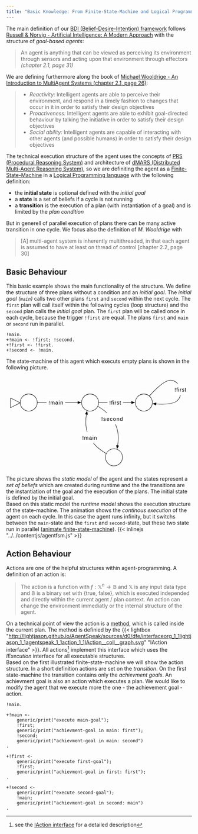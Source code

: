 ```yaml
---
title: "Basic Knowledge: From Finite-State-Machine and Logical Programming to an Agent"
---
```


The main definition of our [BDI (Belief-Desire-Intention) framework](https://en.wikipedia.org/wiki/Belief%E2%80%93desire%E2%80%93intention_software_model) follows [Russell & Norvig - Artificial Intelligence: A Modern Approach](http://aima.cs.berkeley.edu/) with the structure of _goal-based agents_:

> An agent is anything that can be viewed as perceiving its environment through sensors and acting upon that environment through effectors _(chapter 2.1, page 31)_

We are defining furthermore along the book of [Michael Wooldrige - An Introduction to MultiAgent Systems (chapter 2.1, page 26)](http://www.cs.ox.ac.uk/people/michael.wooldridge/pubs/imas/IMAS2e.html):

> * _Reactivity:_ Intelligent agents are able to perceive their environment, and respond in a timely fashion to changes that occur in it in order to satisfy their design objectives
> * _Proactiveness:_ Intelligent agents are able to exhibit goal-directed behaviour by talking the initiative in order to satisfy their design objectives
> * _Social ability:_ Intelligent agents are capable of interacting with other agents (and possible humans) in order to satisfy their design objectives

The technical execution structure of the agent uses the concepts of [PRS (Procedural Reasoning System)](https://en.wikipedia.org/wiki/Procedural_reasoning_system) and architecture of [dMARS (Distributed Multi-Agent Reasoning System)](https://en.wikipedia.org/wiki/Distributed_multi-agent_reasoning_system), so we are definiting the agent as a [Finite-State-Machine](../basic-finitestatemachine) in a [Logical Programming language](../basic-logicalprogramming) with the following definition:

* the __initial state__ is optional defined with the _initial goal_
* a __state__ is a set of beliefs if a cycle is not running
* a __transition__ is the execution of a plan (with instantiation of a goal) and is limited by the _plan condition_

But in generell of parallel execution of plans there can be many active transition in one cycle. We focus also the definition of _M. Wooldrige_ with 

> [A] multi-agent system is inherently multithreaded, in that each agent is assumed to have at least on thread of control [chapter 2.2, page 30]



## Basic Behaviour

This basic example shows the main functionality of the structure. We define the structure of three plans without a condition and an _initial goal_. The _initial goal (```main```)_ calls two other plans ```first``` and ```second``` within the next cycle. The ```first``` plan will call itself within the following cycles (loop structure) and the ```second``` plan calls the _initial goal_ plan.  The ```first``` plan will be called once in each cycle, because the trigger ```!first``` are equal. The plans ```first``` and ```main``` or ```second``` run in parallel.
 
<pre><code class="language-lightjason">!main.
+!main <- !first; !second.
+!first <- !first.
+!second <- !main.
</code></pre>

The state-machine of this agent which executs empty plans is shown in the following picture.

<a name="agentfsm"></a><svg id="fsmstart" xmlns="http://www.w3.org/2000/svg" xmlns:xl="http://www.w3.org/1999/xlink" xmlns:dc="http://purl.org/dc/elements/1.1/" version="1.1" viewBox="71 51 490 248" width="490pt" height="248pt"><style>@keyframes colorchange { 0%{ fill: white; } 50%{ fill: blue; } 100%{ fill: white; } } #init { animation: colorchange 1.5s 1 paused; fill: white; } #main { animation: colorchange 3s infinite 3s paused; } #first, #second { animation: colorchange 3s infinite 4.5s paused; } tspan { font-family: sans-serif; fill: black; }</style><defs><marker orient="auto" overflow="visible" markerUnits="strokeWidth" id="FilledArrow_Marker" viewBox="-1 -4 10 8" markerWidth="10" markerHeight="8" color="black"><g><path d="M 8 0 L 0 -3 L 0 3 Z" fill="currentColor" stroke="currentColor" stroke-width="1"/></g></marker><marker orient="auto" overflow="visible" markerUnits="strokeWidth" id="FilledArrow_Marker_2" viewBox="-9 -4 10 8" markerWidth="10" markerHeight="8" color="black"><g><path d="M -8 0 L 0 3 L 0 -3 Z" fill="currentColor" stroke="currentColor" stroke-width="1"/></g></marker></defs><g stroke="none" stroke-opacity="1" stroke-dasharray="none" fill="none" fill-opacity="1"><g><circle class="state" id="init" cx="130.5" cy="121.5" r="22.500036" /><circle cx="130.5" cy="121.5" r="22.500036" stroke="black" stroke-linecap="round" stroke-linejoin="round" stroke-width="1"/><path d="M 82.5 109.5 L 108 122.25 L 82.5 135 Z" fill="white"/><path d="M 82.5 109.5 L 108 122.25 L 82.5 135 Z" stroke="black" stroke-linecap="round" stroke-linejoin="round" stroke-width="1"/><circle class="state" id="main" cx="292.5" cy="121.5" r="22.500036" /><circle cx="292.5" cy="121.5" r="22.500036" stroke="black" stroke-linecap="round" stroke-linejoin="round" stroke-width="1"/><circle class="state" id="first" cx="434.3764" cy="121.5" r="22.500036" /><circle cx="434.3764" cy="121.5" r="22.500036" stroke="black" stroke-linecap="round" stroke-linejoin="round" stroke-width="1"/><circle class="state" id="second" cx="355.5" cy="265.5" r="22.500036" /><circle cx="355.5" cy="265.5" r="22.500036" stroke="black" stroke-linecap="round" stroke-linejoin="round" stroke-width="1"/><line x1="153.00001" y1="121.5" x2="260.09999" y2="121.5" marker-end="url(#FilledArrow_Marker)" stroke="black" stroke-linecap="round" stroke-linejoin="round" stroke-width="1"/><line x1="315.00001" y1="121.5" x2="401.9764" y2="121.5" marker-end="url(#FilledArrow_Marker)" stroke="black" stroke-linecap="round" stroke-linejoin="round" stroke-width="1"/><path d="M 312.76819 131.283986 C 328.62153 140.46309 349.65398 156.35196 360 180 C 368.30788 198.98943 367.90656 218.82563 365.10382 234.60593" marker-end="url(#FilledArrow_Marker)" stroke="black" stroke-linecap="round" stroke-linejoin="round" stroke-width="1"/><path d="M 282.89618 152.39407 C 280.09344 168.17438 279.69212 188.01057 288 207 C 298.34602 230.64805 319.37848 246.53692 335.23182 255.71602" marker-start="url(#FilledArrow_Marker_2)" stroke="black" stroke-linecap="round" stroke-linejoin="round" stroke-width="1"/><path d="M 448.93856 104.34639 C 464.21743 87.37744 488.17005 63.812963 504 63 C 528.8242 61.725127 541.7247 100.42666 522 117 C 511.4142 125.89452 486.95324 126.53818 466.55897 125.22525" marker-end="url(#FilledArrow_Marker)" stroke="black" stroke-linecap="round" stroke-linejoin="round" stroke-width="1"/><rect x="177.51519" y="106.5" width="49" height="30" fill="white"/><text transform="translate(182.51519 112.276)"><tspan x=".084" y="15" textLength="38.832">!main</tspan></text><rect x="338.20016" y="106.5" width="41" height="30" fill="white"/><text transform="translate(343.20016 112.276)"><tspan x=".1" y="15" textLength="30.800">!first</tspan></text><rect x="510.2914" y="72.277704" width="41" height="30" fill="white"/><text transform="translate(515.2914 78.053705)"><tspan x=".1" y="15" textLength="30.800">!first</tspan></text><rect x="317.01628" y="148.74509" width="67" height="30" fill="white"/><text transform="translate(322.01628 154.52109)"><tspan x=".052" y="15" textLength="56.896">!second</tspan></text><rect x="266.61718" y="198.33556" width="49" height="30" fill="white"/><text transform="translate(271.61718 204.11156)"><tspan x=".084" y="15" textLength="38.832">!main</tspan></text></g></g></svg>
 
The picture shows the _static model_ of the agent and the states represent a _set of beliefs_ which are created during runtime and the the transitions are the instantiation of the goal and the execution of the plans. The initial state is defined by the initial goal.
<br/>
Based on this static model the _runtime model_ shows the execution structure of the state-machine. The animation shows the _continous execution_ of the agent on each cycle. In this case the agent runs infinity, but it switchs between the ```main```-state and the ```first``` and ```second```-state, but these two state run in parallel (<a href="#agentfsm" id="animate-agentfsm">animate finite-state-machine</a>).
{{< inlinejs "../../contentjs/agentfsm.js" >}}


## Action Behaviour

Actions are one of the helpful structures within agent-programming. A definition of an action is:

> The action is a function with $f : \mathbb{X}^n \rightarrow \mathbb{B}$ and $\mathbb{X}$ is any input data type and $\mathbb{B}$ is a binary set with {true, false}, which is executed independed and directly within the current agent / plan context. An action can change the environment immediatly or the internal structure of the agent.

On a technical point of view the action is a [method](https://en.wikipedia.org/wiki/Method_(computer_programming)), which is called inside the current plan. The method is definied by the {{< lightbox "http://lightjason.github.io/AgentSpeak/sources/d0/dfe/interfaceorg_1_1lightjason_1_1agentspeak_1_1action_1_1IAction__coll__graph.svg" "IAction interface" >}}. All actions[^iaction] implement this interface which uses the _IExecution_ interface for all executable structures.
<br/>
Based on the first illustrated finite-state-machine we will show the action structure. In a short definition actions are set on the _transition_. On the first state-machine the transition contains only the _achievment goals_. An achievment goal is also an action which executes a plan. We would like to modify the agent that we execute more the one - the achievement goal - action.

<pre><code class="language-lightjason line-numbers">!main.

+!main <-
	generic/print("execute main-goal");
	!first; 
	generic/print("achievment-goal in main: first");
	!second;
	generic/print("achievment-goal in main: second")
.

+!first <- 
	generic/print("execute first-goal");
	!first;
	generic/print("achievment-goal in first: first");
.

+!second <- 
	generic/print("execute second-goal");
	!main;
	generic/print("achievment-goal in second: main")
.
</code></pre>

[^iaction]: see the [IAction interface](http://lightjason.github.io/AgentSpeak/sources/dc/d53/interfaceorg_1_1lightjason_1_1agentspeak_1_1action_1_1IAction.html) for a detailed description

